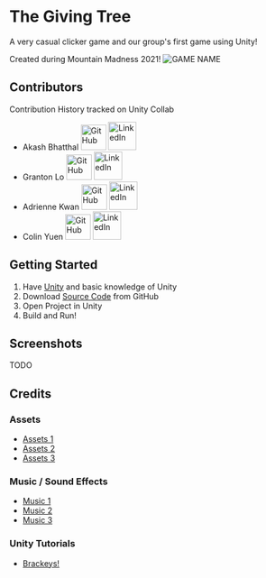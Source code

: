 # The Giving Tree
A very casual clicker game and our group's first game using Unity!

Created during Mountain Madness 2021!
![GAME NAME](https://i.imgur.com/tlBdid2.png "GAME NAME")


## Contributors
Contribution History tracked on Unity Collab
- Akash Bhatthal
<a href="https://github.com/abhatthal"><img src="https://github.githubassets.com/images/modules/logos_page/GitHub-Mark.png" alt="GitHub" title="GitHub" width="45" height="45"/></a>
<a href="https://www.linkedin.com/in/akash-bhatthal/"><img src="https://content.linkedin.com/content/dam/me/business/en-us/amp/brand-site/v2/bg/LI-Bug.svg.original.svg" alt="LinkedIn" title="LinkedIn" width="50" height="50"/></a>
- Granton Lo
<a href="https://github.com/granbraan"><img src="https://github.githubassets.com/images/modules/logos_page/GitHub-Mark.png" alt="GitHub" title="GitHub" width="45" height="45"/></a>
<a href="https://www.linkedin.com/in/granton-lo-0589a5140/"><img src="https://content.linkedin.com/content/dam/me/business/en-us/amp/brand-site/v2/bg/LI-Bug.svg.original.svg" alt="LinkedIn" title="LinkedIn" width="50" height="50"/></a>
- Adrienne Kwan
<a href="https://github.com/papashirogane"><img src="https://github.githubassets.com/images/modules/logos_page/GitHub-Mark.png" alt="GitHub" title="GitHub" width="45" height="45"/></a>
<a href="https://www.linkedin.com/in/akwan/"><img src="https://content.linkedin.com/content/dam/me/business/en-us/amp/brand-site/v2/bg/LI-Bug.svg.original.svg" alt="LinkedIn" title="LinkedIn" width="50" height="50"/></a>
- Colin Yuen 
<a href="https://github.com/ColinKYuen"><img src="https://github.githubassets.com/images/modules/logos_page/GitHub-Mark.png" alt="GitHub" title="GitHub" width="45" height="45"/></a>
<a href="https://www.linkedin.com/in/colinyuen"><img src="https://content.linkedin.com/content/dam/me/business/en-us/amp/brand-site/v2/bg/LI-Bug.svg.original.svg" alt="LinkedIn" title="LinkedIn" width="50" height="50"/></a>

## Getting Started
1. Have [Unity](https://unity.com/) and basic knowledge of Unity
2. Download [Source Code](https://github.com/ColinKYuen/Mountain-Madness-2021/archive/master.zip) from GitHub
3. Open Project in Unity
4. Build and Run!

## Screenshots
TODO

## Credits
### Assets
- [Assets 1](TODO)
- [Assets 2](TODO)
- [Assets 3](TODO)
### Music / Sound Effects
- [Music 1](TODO)
- [Music 2](TODO)
- [Music 3](TODO)
### Unity Tutorials
- [Brackeys!](https://www.youtube.com/channel/UCYbK_tjZ2OrIZFBvU6CCMiA)

